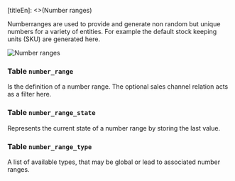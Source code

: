 [titleEn]: <>(Number ranges)

Numberranges are used to provide and generate non random but unique numbers for a variety of entities. For example the default stock keeping units (SKU) are generated here.

![Number ranges](./dist/erm-shopware-core-system-numberrange.svg)


### Table `number_range`

Is the definition of a number range. The optional sales channel relation acts as a filter here.


### Table `number_range_state`

Represents the current state of a number range by storing the last value.


### Table `number_range_type`

A list of available types, that may be global or lead to associated number ranges.


